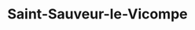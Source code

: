 ---
title: Saint-Sauveur-le-Vicompe
url: /saint-sauveur-le-vicompe/
latitude: 49.383
longitude: -1.55
---